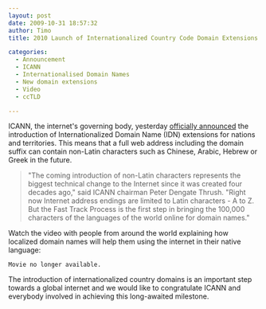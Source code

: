 ```yaml
---
layout: post
date: 2009-10-31 18:57:32
author: Timo
title: 2010 Launch of Internationalized Country Code Domain Extensions Announced

categories:
  - Announcement
  - ICANN
  - Internationalised Domain Names
  - New domain extensions
  - Video
  - ccTLD

---
```


ICANN, the internet's governing body, yesterday [officially announced](http://www.icann.org/en/announcements/announcement-30oct09-en.htm) the introduction of Internationalized Domain Name (IDN) extensions for nations and territories. This means that a full web address including the domain suffix can contain non-Latin characters such as Chinese, Arabic, Hebrew or Greek in the future.

> "The coming introduction of non-Latin characters represents the biggest technical change to the Internet since it was created four decades ago," said ICANN chairman Peter Dengate Thrush. "Right now Internet address endings are limited to Latin characters - A to Z. But the Fast Track Process is the first step in bringing the 100,000 characters of the languages of the world online for domain names."

Watch the video with people from around the world explaining how localized domain names will help them using the internet in their native language:

`Movie no longer available.`

The introduction of internationalized country domains is an important step towards a global internet and we would like to congratulate ICANN and everybody involved in achieving this long-awaited milestone.
